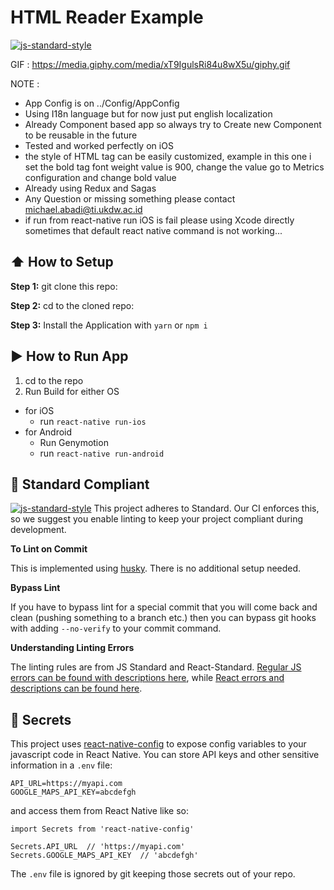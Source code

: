 #  HTML Reader Example
[![js-standard-style](https://img.shields.io/badge/code%20style-standard-brightgreen.svg?style=flat)](http://standardjs.com/)

GIF : https://media.giphy.com/media/xT9IgulsRi84u8wX5u/giphy.gif

NOTE :
- App Config is on ../Config/AppConfig
- Using I18n language but for now just put english localization
- Already Component based app so always try to Create new Component to be reusable in the future
- Tested and worked perfectly on iOS
- the style of HTML tag can be easily customized, example in this one i set the bold tag font weight value is 900, change the value go to Metrics configuration and change bold value
- Already using Redux and Sagas
- Any Question or missing something please contact michael.abadi@ti.ukdw.ac.id
- if run from react-native run iOS is fail please using Xcode directly sometimes that default react native command is not working...

## :arrow_up: How to Setup

**Step 1:** git clone this repo:

**Step 2:** cd to the cloned repo:

**Step 3:** Install the Application with `yarn` or `npm i`


## :arrow_forward: How to Run App

1. cd to the repo
2. Run Build for either OS
  * for iOS
    * run `react-native run-ios`
  * for Android
    * Run Genymotion
    * run `react-native run-android`

## :no_entry_sign: Standard Compliant

[![js-standard-style](https://cdn.rawgit.com/feross/standard/master/badge.svg)](https://github.com/feross/standard)
This project adheres to Standard.  Our CI enforces this, so we suggest you enable linting to keep your project compliant during development.

**To Lint on Commit**

This is implemented using [husky](https://github.com/typicode/husky). There is no additional setup needed.

**Bypass Lint**

If you have to bypass lint for a special commit that you will come back and clean (pushing something to a branch etc.) then you can bypass git hooks with adding `--no-verify` to your commit command.

**Understanding Linting Errors**

The linting rules are from JS Standard and React-Standard.  [Regular JS errors can be found with descriptions here](http://eslint.org/docs/rules/), while [React errors and descriptions can be found here](https://github.com/yannickcr/eslint-plugin-react).

## :closed_lock_with_key: Secrets

This project uses [react-native-config](https://github.com/luggit/react-native-config) to expose config variables to your javascript code in React Native. You can store API keys
and other sensitive information in a `.env` file:

```
API_URL=https://myapi.com
GOOGLE_MAPS_API_KEY=abcdefgh
```

and access them from React Native like so:

```
import Secrets from 'react-native-config'

Secrets.API_URL  // 'https://myapi.com'
Secrets.GOOGLE_MAPS_API_KEY  // 'abcdefgh'
```

The `.env` file is ignored by git keeping those secrets out of your repo.


